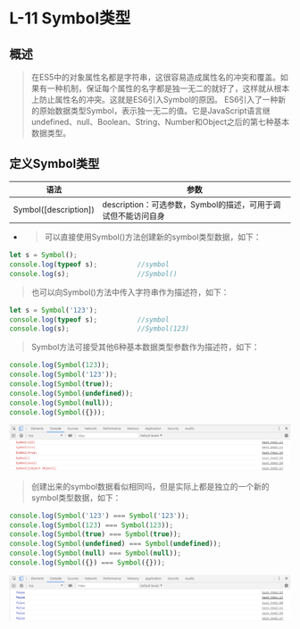 # L-11 Symbol类型
## 概述
> 在ES5中的对象属性名都是字符串，这很容易造成属性名的冲突和覆盖。如果有一种机制，保证每个属性的名字都是独一无二的就好了，这样就从根本上防止属性名的冲突。这就是ES6引入Symbol的原因。
> ES6引入了一种新的原始数据类型Symbol，表示独一无二的值。它是JavaScript语言继undefined、null、Boolean、String、Number和Object之后的第七种基本数据类型。
## 定义Symbol类型
| 语法 | 参数 |
| ---- | ---- |
| Symbol([description]) | description：可选参数，Symbol的描述，可用于调试但不能访问自身 |
* > 可以直接使用Symbol()方法创建新的symbol类型数据，如下：
```js
let s = Symbol();
console.log(typeof s);          //symbol
console.log(s);                 //Symbol()
```
> 也可以向Symbol()方法中传入字符串作为描述符，如下：
```js
let s = Symbol('123');
console.log(typeof s);          //symbol
console.log(s);                 //Symbol(123)
```
> Symbol方法可接受其他6种基本数据类型参数作为描述符，如下：
```js
console.log(Symbol(123));
console.log(Symbol('123'));
console.log(Symbol(true));
console.log(Symbol(undefined));
console.log(Symbol(null));
console.log(Symbol({}));
```
![avatar](images/Symbol/1.png)
> 创建出来的symbol数据看似相同吗，但是实际上都是独立的一个新的symbol类型数据，如下：
```js
console.log(Symbol('123') === Symbol('123'));
console.log(Symbol(123) === Symbol(123));
console.log(Symbol(true) === Symbol(true));
console.log(Symbol(undefined) === Symbol(undefined));
console.log(Symbol(null) === Symbol(null));
console.log(Symbol({}) === Symbol({}));
```
![avatar](images/Symbol/2.png)